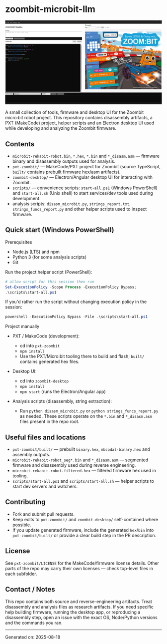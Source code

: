 # zoombit-microbit-llm

![Zoombit preview](1.png)

A small collection of tools, firmware and desktop UI for the Zoombit micro:bit robot project. This repository contains disassembly artifacts, a PXT (MakeCode) project, helper scripts and an Electron desktop UI used while developing and analyzing the Zoombit firmware.

## Contents

- `microbit-rekabit-robot.bin`, `*.hex`, `*.bin` and `*_disasm.asm` — firmware binary and disassembly outputs used for analysis.
- `pxt-zoombit/` — MakeCode/PXT project for Zoombit (source TypeScript, `built/` contains prebuilt firmware hex/asm artifacts).
- `zoombit-desktop/` — Electron/Angular desktop UI for interacting with Zoombit.
- `scripts/` — convenience scripts: `start-all.ps1` (Windows PowerShell) and `start-all.sh` (Unix shell) to start services/dev tools used during development.
- analysis scripts: `disasm_microbit.py`, `strings_report.txt`, `strings_funcs_report.py` and other helper scripts used to inspect firmware.

## Quick start (Windows PowerShell)

Prerequisites

- Node.js (LTS) and npm
- Python 3 (for some analysis scripts)
- Git

Run the project helper script (PowerShell):

```powershell
# allow script for this session then run
Set-ExecutionPolicy -Scope Process -ExecutionPolicy Bypass;
.\scripts\start-all.ps1
```

If you'd rather run the script without changing execution policy in the session:

```powershell
powershell -ExecutionPolicy Bypass -File .\scripts\start-all.ps1
```

Project manually

- PXT / MakeCode (development):
  - cd into `pxt-zoombit`
  - `npm install`
  - Use the PXT/Micro:bit tooling there to build and flash; `built/` contains generated hex files.

- Desktop UI:
  - cd into `zoombit-desktop`
  - `npm install`
  - `npm start` (runs the Electron/Angular app)

- Analysis scripts (disassembly, string extraction):
  - Run `python disasm_microbit.py` or `python strings_funcs_report.py` as needed. These scripts operate on the `*.bin` and `*_disasm.asm` files present in the repo root.

## Useful files and locations

- `pxt-zoombit/built/` — prebuilt `binary.hex`, `mbcodal-binary.hex` and assembly outputs.
- `microbit-rekabit-robot_seg*.bin` and `*_disasm.asm` — segmented firmware and disassembly used during reverse engineering.
- `microbit-rekabit-robot.filtered.hex` — filtered firmware hex used in tooling.
- `scripts/start-all.ps1` and `scripts/start-all.sh` — helper scripts to start dev servers and watchers.

## Contributing

- Fork and submit pull requests.
- Keep edits to `pxt-zoombit/` and `zoombit-desktop/` self-contained where possible.
- If you update generated firmware, include the generated `hex`/`bin` into `pxt-zoombit/built/` or provide a clear build step in the PR description.

## License

See `pxt-zoombit/LICENSE` for the MakeCode/firmware license details. Other parts of the repo may carry their own licenses — check top-level files in each subfolder.

## Contact / Notes

This repo contains both source and reverse-engineering artifacts. Treat disassembly and analysis files as research artifacts. If you need specific help building firmware, running the desktop app, or reproducing a disassembly step, open an issue with the exact OS, Node/Python versions and the commands you ran.

---

Generated on: 2025-08-18
